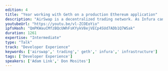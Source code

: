 ```yaml
---
edition: 4
title: "Year working with Geth on a production Ethereum application"
description: "AirSwap is a decentralized trading network. As Infura can attest, these applications end up making quite a few calls to Ethereum nodes. Most of the calls are simple lookup calls just checking balances. In addition, because the network supports trading there are many transferring token calls as well. This talk focuses on the evolution of AirSwap's geth infrastructure through the course of the year and how the setup has changed. We started from using Infura, to a single node, to making an in-house cluster. Along the way, we've experienced down times, slow syncs, and code issues. While, the infrastructure is bound to change as the ecosystem shifts, we'd love to share what we've learned and a bit of our setup."
youtubeUrl: "https://youtu.be/vl-ZCOEoYio"
ipfsHash: "QmPKWauCMfzBQcUWhFsKYykV8ejVECp4SUd7ADb1Q7WSak"
duration: 1261
expertise: "Intermediate"
type: "Talk"
track: "Developer Experience"
keywords: ['airswap',' trading',' geth',' infura',' infrastructure']
tags: ['Developer Experience']
speakers: ['Adam Link',' Don Mosites']
---
```

